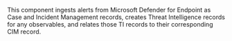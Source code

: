 This component ingests alerts from Microsoft Defender for Endpoint as Case and Incident Management records, creates Threat Intelligence records for any observables, and relates those TI records to their corresponding CIM record.